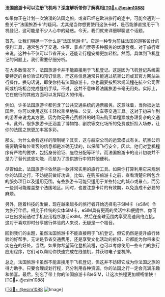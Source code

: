 **法国旅游卡可以注册飞机吗？深度解析带你了解真相[[TG💪+ @esim1088](https://t.me/s/esim1088)]**

如果你正在计划一次浪漫的法国之旅，或者已经在欧洲旅行的途中，可能会遇到一些关于“法国旅游卡”的疑问。尤其是当你想要使用这张卡时，是否能够直接用于飞机登记，这可能是不少人心中的疑惑。今天，我们就来详细聊聊这个话题。

首先，让我们明确一下什么是“法国旅游卡”。它是一种专为前往法国的游客设计的便利工具，通常包含了交通、住宿、景点门票等多种服务的优惠套餐。对于旅行者来说，这种卡不仅可以节省开支，还能让行程安排更加轻松。然而，具体到飞机登记的问题上，我们需要仔细分析。

在大多数情况下，法国旅游卡并不能直接用于飞机登记。这是因为飞机登记系统需要特定的身份验证和预订信息，而这些信息通常只能通过航空公司或其官方网站进行操作。换句话说，即使你持有法国旅游卡，你也需要按照常规流程在航空公司官网或机场柜台完成登机手续。不过，这并不意味着法国旅游卡毫无用处。实际上，它在旅行的其他方面可以发挥巨大的作用。

例如，许多法国旅游卡都包含了公共交通系统的通票服务。这意味着，当你抵达法国后，你可以使用这张卡轻松乘坐地铁、公交、火车等交通工具。这对于初来乍到的游客来说尤其方便，因为你无需花费额外的时间去购买单程票或办理复杂的交通卡。此外，很多旅游卡还涵盖了博物馆、剧院等文化场所的免费或折扣入场券，让你的法国之旅更加丰富多彩。

那么，为什么会有这样的限制呢？其实，这与航空公司的运营模式有关。航空公司需要确保每位乘客的信息都是准确无误的，以保障飞行安全。因此，他们对登机程序有严格的要求，包括身份验证、座位分配等环节。而法国旅游卡的设计初衷并不是为了替代这些功能，而是为了提供旅行中的其他便利。

尽管如此，法国旅游卡依然是一款非常实用的旅行工具。如果你打算利用它来规划你的法国之行，不妨提前做好功课。比如，在购买旅游卡之前，查看清楚它所包含的服务项目以及适用范围。有些旅游卡可能只适用于某些特定的城市或景点，而另一些则可能覆盖整个法国地区。同时，也要注意卡片的有效期，以免造成不必要的麻烦。

另外，随着科技的发展，现在越来越多的旅行者开始选择电子SIM卡（eSIM）作为旅行伴侣。相比于传统的实体SIM卡，eSIM具有更高的灵活性和便捷性。你可以在出发前通过手机应用程序激活eSIM，然后在全球范围内享受高速网络连接。这对于喜欢即时分享旅行体验的人来说，无疑是一个福音。

回到我们的主题，虽然法国旅游卡不能直接用于飞机登记，但它仍然是提升旅行体验的好帮手。无论是节省交通费用，还是享受文化活动的折扣，它都能为你带来实实在在的好处。当然，如果你希望简化登机流程，也可以考虑使用一些专门的旅行应用程序，它们可以帮助你快速完成在线值机，并获取电子登机牌。

总之，法国旅游卡虽然不能直接用于飞机登记，但这并不妨碍它成为你法国之旅的得力助手。只要合理规划行程，充分利用各种资源，你的法国之行一定会充满乐趣和惊喜。最后，别忘了带上你的法国旅游卡和eSIM，让这次旅程更加顺畅愉快！[[TG💪+ @esim1088](https://t.me/s/esim1088)]

[[TG💪+ @esim1088](https://t.me/s/esim1088) ![Image](https://i.postimg.cc/4NQfJmqS/Snipaste-2025-05-13-00-14-12.png)]